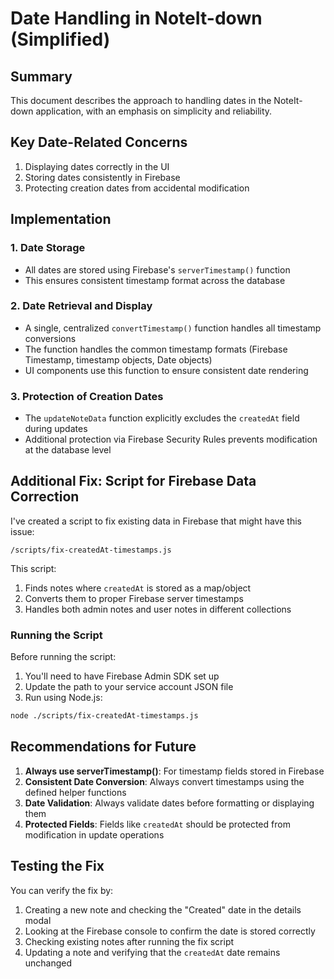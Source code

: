 # Date Handling in NoteIt-down (Simplified)

## Summary

This document describes the approach to handling dates in the NoteIt-down application, with an emphasis on simplicity and reliability.

## Key Date-Related Concerns

1. Displaying dates correctly in the UI
2. Storing dates consistently in Firebase
3. Protecting creation dates from accidental modification

## Implementation

### 1. Date Storage

- All dates are stored using Firebase's `serverTimestamp()` function
- This ensures consistent timestamp format across the database

### 2. Date Retrieval and Display

- A single, centralized `convertTimestamp()` function handles all timestamp conversions
- The function handles the common timestamp formats (Firebase Timestamp, timestamp objects, Date objects)
- UI components use this function to ensure consistent date rendering

### 3. Protection of Creation Dates

- The `updateNoteData` function explicitly excludes the `createdAt` field during updates
- Additional protection via Firebase Security Rules prevents modification at the database level

## Additional Fix: Script for Firebase Data Correction

I've created a script to fix existing data in Firebase that might have this issue:

`/scripts/fix-createdAt-timestamps.js`

This script:
1. Finds notes where `createdAt` is stored as a map/object
2. Converts them to proper Firebase server timestamps
3. Handles both admin notes and user notes in different collections

### Running the Script

Before running the script:
1. You'll need to have Firebase Admin SDK set up
2. Update the path to your service account JSON file
3. Run using Node.js:

```bash
node ./scripts/fix-createdAt-timestamps.js
```

## Recommendations for Future

1. **Always use serverTimestamp()**: For timestamp fields stored in Firebase
2. **Consistent Date Conversion**: Always convert timestamps using the defined helper functions
3. **Date Validation**: Always validate dates before formatting or displaying them
4. **Protected Fields**: Fields like `createdAt` should be protected from modification in update operations

## Testing the Fix

You can verify the fix by:
1. Creating a new note and checking the "Created" date in the details modal
2. Looking at the Firebase console to confirm the date is stored correctly
3. Checking existing notes after running the fix script
4. Updating a note and verifying that the `createdAt` date remains unchanged
